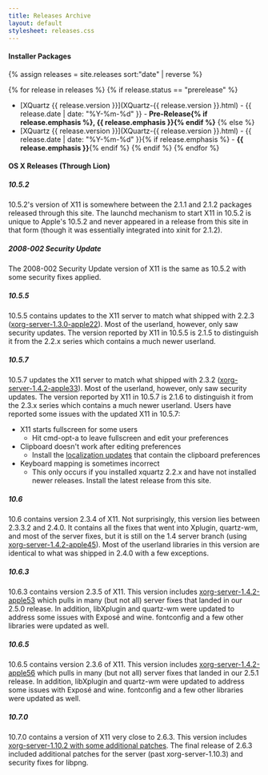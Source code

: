 ```yaml
---
title: Releases Archive
layout: default
stylesheet: releases.css
---
```


#### Installer Packages ####
{% assign releases = site.releases sort:"date" | reverse %}

{% for release in releases %}
  {% if release.status == "prerelease" %}
  * [XQuartz {{ release.version }}](XQuartz-{{ release.version }}.html) - {{ release.date | date: "%Y-%m-%d" }} - **Pre-Release{% if release.emphasis %}, {{ release.emphasis }}{% endif %}**
  {% else %}
  * [XQuartz {{ release.version }}](XQuartz-{{ release.version }}.html) - {{ release.date | date: "%Y-%m-%d" }}{% if release.emphasis %} - **{{ release.emphasis }}**{% endif %}
  {% endif %}
{% endfor %}

#### OS X Releases (Through Lion) ####

##### 10.5.2 #####
10.5.2's version of X11 is somewhere between the 2.1.1 and 2.1.2 packages released through this site.  The launchd mechanism to start X11 in 10.5.2 is unique to Apple's 10.5.2 and never appeared in a release from this site in that form (though it was essentially integrated into xinit for 2.1.2).

##### 2008-002 Security Update #####
The 2008-002 Security Update version of X11 is the same as 10.5.2 with some security fixes applied.

##### 10.5.5 #####
10.5.5 contains updates to the X11 server to match what shipped with 2.2.3 ([xorg-server-1.3.0-apple22](http://cgit.freedesktop.org/xorg/xserver/commit/?h=xorg-server-1.2-apple&id=02756b6c5911f656a750cdca76b37b50ec68c74d)).  Most of the userland, however, only saw security updates.  The version reported by X11 in 10.5.5 is 2.1.5 to distinguish it from the 2.2.x series which contains a much newer userland.

##### 10.5.7 #####
10.5.7 updates the X11 server to match what shipped with 2.3.2 ([xorg-server-1.4.2-apple33](http://cgit.freedesktop.org/~jeremyhu/xserver/commit/?h=server-1.4-apple&id=77e054fc741bd68331b22a37c2de6b3163a0c0e7)).  Most of the userland, however, only saw security updates.  The version reported by X11 in 10.5.7 is 2.1.6 to distinguish it from the 2.3.x series which contains a much newer userland.  Users have reported some issues with the updated X11 in 10.5.7:

  * X11 starts fullscreen for some users
    * Hit cmd-opt-a to leave fullscreen and edit your preferences
  * Clipboard doesn't work after editing preferences
    * Install the [localization updates](https://dl.bintray.com/xquartz/legacy-downloads/Leopard/X11-Locales-2.3.3.2.dmg) that contain the clipboard preferences
  * Keyboard mapping is sometimes incorrect
    * This only occurs if you installed xquartz 2.2.x and have not installed newer releases.  Install the latest release from this site.

##### 10.6 #####
10.6 contains version 2.3.4 of X11.  Not surprisingly, this version lies between 2.3.3.2 and 2.4.0.  It contains all the fixes that went into Xplugin, quartz-wm, and most of the server fixes, but it is still on the 1.4 server branch (using [xorg-server-1.4.2-apple45](http://cgit.freedesktop.org/~jeremyhu/xserver/commit/?h=server-1.4-apple&id=299086f0df016678d1ab022881be91d0dbd992d1)).  Most of the userland libraries in this version are identical to what was shipped in 2.4.0 with a few exceptions.

##### 10.6.3 #####
10.6.3 contains version 2.3.5 of X11.  This version includes [xorg-server-1.4.2-apple53](http://cgit.freedesktop.org/~jeremyhu/xserver/commit/?h=server-1.4-apple&id=299086f0df016678d1ab022881be91d0dbd992d1) which pulls in many (but not all) server fixes that landed in our 2.5.0 release.  In addition, libXplugin and quartz-wm were updated to address some issues with Exposé and wine.  fontconfig and a few other libraries were updated as well.

##### 10.6.5 #####
10.6.5 contains version 2.3.6 of X11.  This version includes [xorg-server-1.4.2-apple56](http://cgit.freedesktop.org/~jeremyhu/xserver/commit/?h=server-1.4-apple&id=b8c4251d7e83d632f9c6cd853394fdbb62c421ca) which pulls in many (but not all) server fixes that landed in our 2.5.1 release.  In addition, libXplugin and quartz-wm were updated to address some issues with Exposé and wine.  fontconfig and a few other libraries were updated as well.

##### 10.7.0 #####
10.7.0 contains a version of X11 very close to 2.6.3.  This version includes [xorg-server-1.10.2 with some additional patches](http://cgit.freedesktop.org/xorg/xserver/commit/?h=server-1.10-branch&id=a4725afa0e77e9fcf6570001dc0de23a7a9ee6cb).  The final release of 2.6.3 included additional patches for the server (past xorg-server-1.10.3) and security fixes for libpng.
